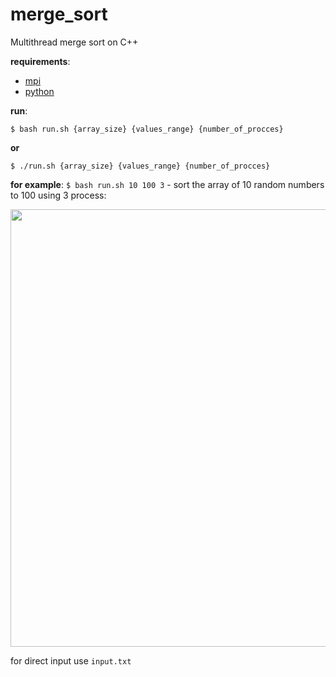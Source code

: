 # merge_sort

Multithread merge sort on C++

**requirements**:

* [mpi](https://www.open-mpi.org/)
* [python](https://www.python.org/)

**run**:

```
$ bash run.sh {array_size} {values_range} {number_of_procces}
```

**or**

```
$ ./run.sh {array_size} {values_range} {number_of_procces}
```

**for example**: `$ bash run.sh 10 100 3` - sort the array of 10 random numbers
to 100 using 3 process:

<img src="http://res.cloudinary.com/dzsjwgjii/image/upload/v1474804254/merge_sort.png" width=700px/>

for direct input use `input.txt`
